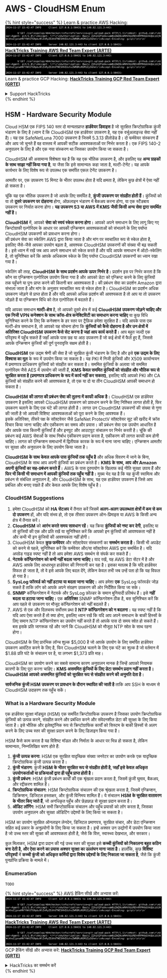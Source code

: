 # AWS - CloudHSM Enum

{% hint style="success" %}
Learn & practice AWS Hacking:<img src="../../../.gitbook/assets/image (1).png" alt="" data-size="line">[**HackTricks Training AWS Red Team Expert (ARTE)**](https://training.hacktricks.xyz/courses/arte)<img src="../../../.gitbook/assets/image (1).png" alt="" data-size="line">\
Learn & practice GCP Hacking: <img src="../../../.gitbook/assets/image (2).png" alt="" data-size="line">[**HackTricks Training GCP Red Team Expert (GRTE)**<img src="../../../.gitbook/assets/image (2).png" alt="" data-size="line">](https://training.hacktricks.xyz/courses/grte)

<details>

<summary>Support HackTricks</summary>

* Check the [**subscription plans**](https://github.com/sponsors/carlospolop)!
* **Join the** 💬 [**Discord group**](https://discord.gg/hRep4RUj7f) or the [**telegram group**](https://t.me/peass) or **follow** us on **Twitter** 🐦 [**@hacktricks\_live**](https://twitter.com/hacktricks\_live)**.**
* **Share hacking tricks by submitting PRs to the** [**HackTricks**](https://github.com/carlospolop/hacktricks) and [**HackTricks Cloud**](https://github.com/carlospolop/hacktricks-cloud) github repos.

</details>
{% endhint %}

## HSM - Hardware Security Module

Cloud HSM एक FIPS 140 स्तर दो मान्यताप्राप्त **हार्डवेयर डिवाइस** है जो सुरक्षित क्रिप्टोग्राफिक कुंजी भंडारण के लिए है (ध्यान दें कि CloudHSM एक हार्डवेयर उपकरण है, यह एक वर्चुअलाइज्ड सेवा नहीं है)। यह एक SafeNetLuna 7000 उपकरण है जिसमें 5.3.13 प्रीलोडेड है। दो फर्मवेयर संस्करण हैं और आप जो चुनते हैं वह वास्तव में आपकी सटीक आवश्यकताओं पर निर्भर करता है। एक FIPS 140-2 अनुपालन के लिए है और एक नया संस्करण था जिसका उपयोग किया जा सकता है।

CloudHSM की असामान्य विशेषता यह है कि यह एक भौतिक उपकरण है, और इसलिए यह **अन्य ग्राहकों के साथ साझा नहीं किया गया है**, या जैसा कि इसे सामान्यतः कहा जाता है, मल्टी-टेनेंट। यह आपके कार्यभार के लिए विशेष रूप से उपलब्ध एक समर्पित एकल टेनेंट उपकरण है।

आमतौर पर, एक उपकरण 15 मिनट के भीतर उपलब्ध होता है यदि क्षमता है, लेकिन कुछ क्षेत्रों में ऐसा नहीं हो सकता है।

चूंकि यह एक भौतिक उपकरण है जो आपके लिए समर्पित है, **कुंजी उपकरण पर संग्रहीत होती हैं**। कुंजियों को या तो **दूसरे उपकरण पर दोहराना** होगा, ऑफ़लाइन भंडारण में बैकअप करना होगा, या एक स्टैंडबाय उपकरण पर निर्यात करना होगा। **यह उपकरण S3 या AWS में KMS जैसी किसी अन्य सेवा द्वारा समर्थित नहीं है।**

**CloudHSM** में, आपको **सेवा को स्वयं स्केल करना होगा**। आपको अपने समाधान के लिए लागू किए गए क्रिप्टोग्राफी एल्गोरिदम के आधार पर आपकी एन्क्रिप्शन आवश्यकताओं को संभालने के लिए पर्याप्त CloudHSM उपकरणों को प्रावधान करना होगा।\
की प्रबंधन सेवा का स्केलिंग AWS द्वारा किया जाता है और मांग पर स्वचालित रूप से स्केल होता है, इसलिए जैसे-जैसे आपका उपयोग बढ़ता है, आवश्यक CloudHSM उपकरणों की संख्या भी बढ़ सकती है। इसे ध्यान में रखें जब आप अपने समाधान को स्केल करते हैं और यदि आपके समाधान में ऑटो-स्केलिंग है, तो सुनिश्चित करें कि आपके अधिकतम स्केल के लिए पर्याप्त CloudHSM उपकरणों का ध्यान रखा गया है।

स्केलिंग की तरह, **CloudHSM के साथ प्रदर्शन आपके ऊपर निर्भर है**। प्रदर्शन इस पर निर्भर करता है कि कौन सा एन्क्रिप्शन एल्गोरिदम उपयोग किया गया है और आपको डेटा को एन्क्रिप्ट करने के लिए कुंजियों तक पहुँचने या पुनः प्राप्त करने की कितनी बार आवश्यकता है। की प्रबंधन सेवा का प्रदर्शन Amazon द्वारा संभाला जाता है और मांग के अनुसार स्वचालित रूप से स्केल होता है। CloudHSM का प्रदर्शन अधिक उपकरण जोड़ने से प्राप्त होता है और यदि आपको अधिक प्रदर्शन की आवश्यकता है तो आप या तो उपकरण जोड़ते हैं या एन्क्रिप्शन विधि को तेज़ एल्गोरिदम में बदलते हैं।

यदि आपका समाधान **मल्टी-क्षेत्र** है, तो आपको दूसरे क्षेत्र में कई **CloudHSM उपकरण जोड़ने चाहिए और एक निजी VPN कनेक्शन के साथ क्रॉस-क्षेत्र कनेक्टिविटी का समाधान करना चाहिए** या कुछ विधि सुनिश्चित करने के लिए कि कनेक्शन के हर स्तर पर ट्रैफ़िक हमेशा सुरक्षित है। यदि आपके पास एक मल्टी-क्षेत्र समाधान है, तो आपको यह सोचना होगा कि **कुंजियों को कैसे दोहराना है और उन क्षेत्रों में अतिरिक्त CloudHSM उपकरण कैसे सेट करना है जहां आप कार्य करते हैं**। आप बहुत जल्दी एक परिदृश्य में पहुँच सकते हैं जहाँ आपके पास छह या आठ उपकरण हैं जो कई क्षेत्रों में फैले हुए हैं, जिससे आपके एन्क्रिप्शन कुंजियों की पूर्ण पुनरावृत्ति सक्षम होती है।

**CloudHSM** एक उद्यम श्रेणी की सेवा है जो सुरक्षित कुंजी भंडारण के लिए है और इसे **एक उद्यम के लिए विश्वास का मूल** के रूप में उपयोग किया जा सकता है। यह PKI में निजी कुंजियों और X509 कार्यान्वयन में प्रमाणपत्र प्राधिकरण कुंजियों को संग्रहीत कर सकता है। सममित कुंजियों के अलावा जो सममित एल्गोरिदम जैसे AES में उपयोग की जाती हैं, **KMS केवल सममित कुंजियों को संग्रहीत और भौतिक रूप से सुरक्षित करता है (प्रमाणपत्र प्राधिकरण के रूप में कार्य नहीं कर सकता)**, इसलिए यदि आपको PKI और CA कुंजियों को संग्रहीत करने की आवश्यकता है, तो एक या दो या तीन CloudHSM आपकी समाधान हो सकता है।

**CloudHSM की लागत की प्रबंधन सेवा की तुलना में काफी अधिक है**। CloudHSM एक हार्डवेयर उपकरण है इसलिए आपको CloudHSM उपकरण को प्रावधान करने के लिए निश्चित लागत होती है, फिर उपकरण चलाने के लिए एक घंटे की लागत होती है। लागत उन CloudHSM उपकरणों की संख्या से गुणा की जाती है जो आपकी विशिष्ट आवश्यकताओं को पूरा करने के लिए आवश्यक हैं।\
इसके अतिरिक्त, तीसरे पक्ष के सॉफ़्टवेयर जैसे SafeNet ProtectV सॉफ़्टवेयर सूट की खरीद में क्रॉस विचार किया जाना चाहिए और एकीकरण का समय और प्रयास। की प्रबंधन सेवा एक उपयोग आधारित है और आपके पास कितनी कुंजियाँ हैं और इनपुट और आउटपुट संचालन पर निर्भर करती है। चूंकि की प्रबंधन कई AWS सेवाओं के साथ निर्बाध एकीकरण प्रदान करता है, एकीकरण की लागत काफी कम होनी चाहिए। लागत को एन्क्रिप्शन समाधानों में द्वितीयक कारक के रूप में माना जाना चाहिए। एन्क्रिप्शन आमतौर पर सुरक्षा और अनुपालन के लिए उपयोग किया जाता है।

**CloudHSM के साथ केवल आपके पास कुंजियों तक पहुँच है** और अधिक विवरण में जाने के बिना, CloudHSM के साथ आप अपनी कुंजियों का प्रबंधन करते हैं। **KMS के साथ, आप और Amazon अपनी कुंजियों का सह-प्रबंधन करते हैं**। AWS के पास दुरुपयोग के खिलाफ कई नीति सुरक्षा उपाय हैं और **फिर भी किसी भी समाधान में आपकी कुंजियों तक पहुँच नहीं है**। मुख्य भेद यह है कि यह कुंजी स्वामित्व और प्रबंधन से संबंधित अनुपालन है, और CloudHSM के साथ, यह एक हार्डवेयर उपकरण है जिसे आप प्रबंधित और बनाए रखते हैं और केवल आपके लिए विशेष पहुँच है।

### CloudHSM Suggestions

1. हमेशा CloudHSM को **HA सेटअप** में तैनात करें जिसमें **अलग-अलग उपलब्धता क्षेत्रों में कम से कम दो उपकरण** हों, और यदि संभव हो, तो एक तीसरा उपकरण ऑन-प्रिमाइस या AWS के किसी अन्य क्षेत्र में तैनात करें।
2. **CloudHSM** को **आरंभ करते समय सावधान रहें**। यह क्रिया **कुंजियों को नष्ट कर देगी**, इसलिए या तो कुंजियों की एक और प्रति रखें या सुनिश्चित करें कि आपको इन कुंजियों की आवश्यकता नहीं है और कभी भी इन कुंजियों की आवश्यकता नहीं होगी।
3. CloudHSM केवल **कुछ फर्मवेयर** और सॉफ़्टवेयर संस्करणों का **समर्थन करता है**। किसी भी अपडेट को करने से पहले, सुनिश्चित करें कि फर्मवेयर और/या सॉफ़्टवेयर AWS द्वारा समर्थित है। यदि अपग्रेड गाइड स्पष्ट नहीं है तो आप हमेशा AWS समर्थन से संपर्क कर सकते हैं।
4. **नेटवर्क कॉन्फ़िगरेशन को कभी नहीं बदला जाना चाहिए।** याद रखें, यह AWS डेटा सेंटर में है और AWS आपके लिए आधारभूत हार्डवेयर की निगरानी कर रहा है। इसका मतलब है कि यदि हार्डवेयर विफल हो जाता है, तो वे इसे आपके लिए बदल देंगे, लेकिन केवल तभी जब उन्हें पता हो कि यह विफल हो गया है।
5. **SysLog फॉरवर्ड को नहीं हटाया या बदला जाना चाहिए**। आप हमेशा **एक** SysLog फॉरवर्डर जोड़ सकते हैं ताकि लॉग को आपके अपने संग्रहण उपकरण की ओर निर्देशित किया जा सके।
6. **SNMP** कॉन्फ़िगरेशन में नेटवर्क और SysLog फ़ोल्डर के समान बुनियादी प्रतिबंध हैं। इसे **नहीं बदला या हटाया जाना चाहिए**। एक **अतिरिक्त** SNMP कॉन्फ़िगरेशन ठीक है, बस सुनिश्चित करें कि आप पहले से उपकरण पर मौजूद कॉन्फ़िगरेशन को नहीं बदलते हैं।
7. AWS से एक और दिलचस्प सर्वोत्तम प्रथा है **NTP कॉन्फ़िगरेशन को न बदलना**। यह स्पष्ट नहीं है कि यदि आप ऐसा करते हैं तो क्या होगा, इसलिए ध्यान रखें कि यदि आप अपने समाधान के बाकी हिस्सों के लिए समान NTP कॉन्फ़िगरेशन का उपयोग नहीं करते हैं तो आपके पास दो समय स्रोत हो सकते हैं। बस इसके प्रति जागरूक रहें और जानें कि CloudHSM को मौजूदा NTP स्रोत के साथ रहना होगा।

CloudHSM के लिए प्रारंभिक लॉन्च शुल्क $5,000 है जो आपके उपयोग के लिए समर्पित हार्डवेयर उपकरण आवंटित करने के लिए है, फिर CloudHSM चलाने के लिए एक घंटे का शुल्क है जो वर्तमान में $1.88 प्रति घंटे के संचालन पर है, या लगभग $1,373 प्रति माह।

CloudHSM का उपयोग करने का सबसे सामान्य कारण अनुपालन मानक है जिन्हें आपको नियामक कारणों के लिए पूरा करना चाहिए। **KMS असममित कुंजियों के लिए डेटा समर्थन प्रदान नहीं करता है। CloudHSM आपको असममित कुंजियों को सुरक्षित रूप से संग्रहीत करने की अनुमति देता है**।

**सार्वजनिक कुंजी HSM उपकरण पर प्रावधान के दौरान स्थापित की जाती है** ताकि आप SSH के माध्यम से CloudHSM उदाहरण तक पहुँच सकें।

### What is a Hardware Security Module

एक हार्डवेयर सुरक्षा मॉड्यूल (HSM) एक समर्पित क्रिप्टोग्राफिक उपकरण है जिसका उपयोग क्रिप्टोग्राफिक कुंजियों को उत्पन्न करने, संग्रहीत करने और प्रबंधित करने और संवेदनशील डेटा की सुरक्षा के लिए किया जाता है। इसे भौतिक और इलेक्ट्रॉनिक रूप से क्रिप्टोग्राफिक कार्यों को सिस्टम के बाकी हिस्सों से अलग करने के लिए उच्च स्तर की सुरक्षा प्रदान करने के लिए डिज़ाइन किया गया है।

HSM कैसे काम करता है यह विशिष्ट मॉडल और निर्माता के आधार पर भिन्न हो सकता है, लेकिन सामान्यतः, निम्नलिखित चरण होते हैं:

1. **कुंजी उत्पन्न करना**: HSM एक सुरक्षित यादृच्छिक संख्या जनरेटर का उपयोग करके एक यादृच्छिक क्रिप्टोग्राफिक कुंजी उत्पन्न करता है।
2. **कुंजी भंडारण**: कुंजी **HSM के भीतर सुरक्षित रूप से संग्रहीत होती है, जहाँ इसे केवल अधिकृत उपयोगकर्ताओं या प्रक्रियाओं द्वारा ही पहुँच प्राप्त होती है**।
3. **कुंजी प्रबंधन**: HSM कुंजी प्रबंधन कार्यों की एक श्रृंखला प्रदान करता है, जिसमें कुंजी घुमाव, बैकअप, और रद्दीकरण शामिल हैं।
4. **क्रिप्टोग्राफिक संचालन**: HSM क्रिप्टोग्राफिक संचालन की एक श्रृंखला करता है, जिसमें एन्क्रिप्शन, डिक्रिप्शन, डिजिटल हस्ताक्षर, और कुंजी विनिमय शामिल हैं। ये संचालन **HSM के सुरक्षित वातावरण के भीतर किए जाते हैं**, जो अनधिकृत पहुँच और छेड़छाड़ से सुरक्षा प्रदान करता है।
5. **ऑडिट लॉगिंग**: HSM सभी क्रिप्टोग्राफिक संचालन और पहुँच प्रयासों को लॉग करता है, जिसका उपयोग अनुपालन और सुरक्षा ऑडिटिंग उद्देश्यों के लिए किया जा सकता है।

HSM का उपयोग सुरक्षित ऑनलाइन लेनदेन, डिजिटल प्रमाणपत्र, सुरक्षित संचार, और डेटा एन्क्रिप्शन सहित कई प्रकार के अनुप्रयोगों के लिए किया जा सकता है। इन्हें अक्सर उन उद्योगों में उपयोग किया जाता है जो उच्च स्तर की सुरक्षा की आवश्यकता होती है, जैसे कि वित्त, स्वास्थ्य देखभाल, और सरकार।

कुल मिलाकर, HSM द्वारा प्रदान की गई उच्च स्तर की सुरक्षा इसे **कच्ची कुंजियों को निकालना बहुत कठिन बना देती है, और ऐसा करने का प्रयास अक्सर सुरक्षा का उल्लंघन माना जाता है**। हालाँकि, कुछ **विशिष्ट परिदृश्यों** में **कच्ची कुंजी को अधिकृत कर्मियों द्वारा विशेष उद्देश्यों के लिए निकाला जा सकता है**, जैसे कि कुंजी पुनर्प्राप्ति प्रक्रिया के मामले में।

### Enumeration
```
TODO
```
{% hint style="success" %}
AWS हैकिंग सीखें और अभ्यास करें:<img src="../../../.gitbook/assets/image (1).png" alt="" data-size="line">[**HackTricks Training AWS Red Team Expert (ARTE)**](https://training.hacktricks.xyz/courses/arte)<img src="../../../.gitbook/assets/image (1).png" alt="" data-size="line">\
GCP हैकिंग सीखें और अभ्यास करें: <img src="../../../.gitbook/assets/image (2).png" alt="" data-size="line">[**HackTricks Training GCP Red Team Expert (GRTE)**<img src="../../../.gitbook/assets/image (2).png" alt="" data-size="line">](https://training.hacktricks.xyz/courses/grte)

<details>

<summary>HackTricks का समर्थन करें</summary>

* [**सदस्यता योजनाएँ**](https://github.com/sponsors/carlospolop) देखें!
* **हमारे** 💬 [**Discord समूह**](https://discord.gg/hRep4RUj7f) या [**telegram समूह**](https://t.me/peass) में शामिल हों या **हमारे** **Twitter** 🐦 [**@hacktricks\_live**](https://twitter.com/hacktricks\_live)** का पालन करें।**
* **हैकिंग ट्रिक्स साझा करें और** [**HackTricks**](https://github.com/carlospolop/hacktricks) और [**HackTricks Cloud**](https://github.com/carlospolop/hacktricks-cloud) गिटहब रिपोजिटरी में PRs सबमिट करें।

</details>
{% endhint %}
